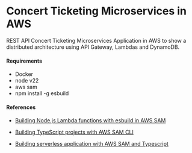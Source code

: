 # Concert Ticketing Microservices in AWS
REST API Concert Ticketing Microservices Application in AWS to show a distributed architecture using API Gateway, Lambdas and DynamoDB.

#### Requirements
- Docker
- node v22
- aws sam
- npm install -g esbuild

#### References

- [Building Node.js Lambda functions with esbuild in AWS SAM](https://docs.aws.amazon.com/serverless-application-model/latest/developerguide/serverless-sam-cli-using-build-typescript.html)

- [Building TypeScript projects with AWS SAM CLI](https://aws.amazon.com/blogs/compute/building-typescript-projects-with-aws-sam-cli/)

- [Building serverless application with AWS SAM and Typescript](https://medium.com/@antstack/building-serverless-application-with-aws-sam-and-typescript-1574564a6876)